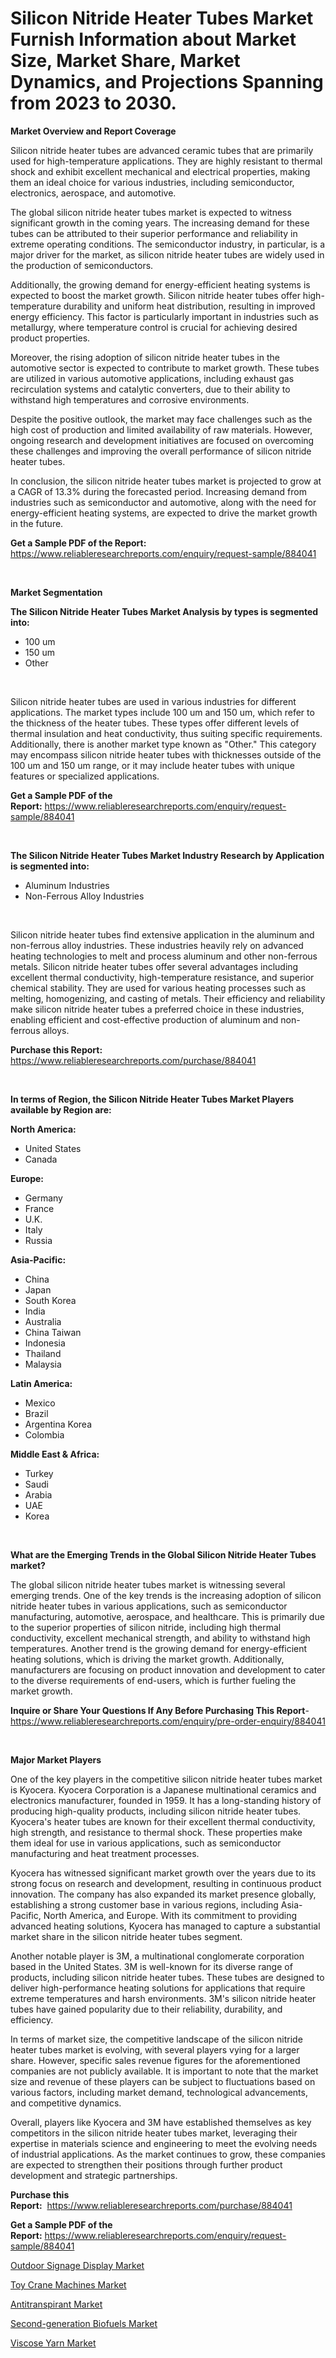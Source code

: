 <p><h1>Silicon Nitride Heater Tubes Market Furnish Information about Market Size, Market Share, Market Dynamics, and Projections Spanning from 2023 to 2030.</h1></p><p><strong>Market Overview and Report Coverage</strong></p>
<p><p>Silicon nitride heater tubes are advanced ceramic tubes that are primarily used for high-temperature applications. They are highly resistant to thermal shock and exhibit excellent mechanical and electrical properties, making them an ideal choice for various industries, including semiconductor, electronics, aerospace, and automotive.</p><p>The global silicon nitride heater tubes market is expected to witness significant growth in the coming years. The increasing demand for these tubes can be attributed to their superior performance and reliability in extreme operating conditions. The semiconductor industry, in particular, is a major driver for the market, as silicon nitride heater tubes are widely used in the production of semiconductors.</p><p>Additionally, the growing demand for energy-efficient heating systems is expected to boost the market growth. Silicon nitride heater tubes offer high-temperature durability and uniform heat distribution, resulting in improved energy efficiency. This factor is particularly important in industries such as metallurgy, where temperature control is crucial for achieving desired product properties.</p><p>Moreover, the rising adoption of silicon nitride heater tubes in the automotive sector is expected to contribute to market growth. These tubes are utilized in various automotive applications, including exhaust gas recirculation systems and catalytic converters, due to their ability to withstand high temperatures and corrosive environments.</p><p>Despite the positive outlook, the market may face challenges such as the high cost of production and limited availability of raw materials. However, ongoing research and development initiatives are focused on overcoming these challenges and improving the overall performance of silicon nitride heater tubes.</p><p>In conclusion, the silicon nitride heater tubes market is projected to grow at a CAGR of 13.3% during the forecasted period. Increasing demand from industries such as semiconductor and automotive, along with the need for energy-efficient heating systems, are expected to drive the market growth in the future.</p></p>
<p><strong>Get a Sample PDF of the Report:</strong> <a href="https://www.reliableresearchreports.com/enquiry/request-sample/884041">https://www.reliableresearchreports.com/enquiry/request-sample/884041</a></p>
<p>&nbsp;</p>
<p><strong>Market Segmentation</strong></p>
<p><strong>The Silicon Nitride Heater Tubes Market Analysis by types is segmented into:</strong></p>
<p><ul><li>100 um</li><li>150 um</li><li>Other</li></ul></p>
<p>&nbsp;</p>
<p><p>Silicon nitride heater tubes are used in various industries for different applications. The market types include 100 um and 150 um, which refer to the thickness of the heater tubes. These types offer different levels of thermal insulation and heat conductivity, thus suiting specific requirements. Additionally, there is another market type known as "Other." This category may encompass silicon nitride heater tubes with thicknesses outside of the 100 um and 150 um range, or it may include heater tubes with unique features or specialized applications.</p></p>
<p><strong>Get a Sample PDF of the Report:</strong>&nbsp;<a href="https://www.reliableresearchreports.com/enquiry/request-sample/884041">https://www.reliableresearchreports.com/enquiry/request-sample/884041</a></p>
<p>&nbsp;</p>
<p><strong>The Silicon Nitride Heater Tubes Market Industry Research by Application is segmented into:</strong></p>
<p><ul><li>Aluminum Industries</li><li>Non-Ferrous Alloy Industries</li></ul></p>
<p>&nbsp;</p>
<p><p>Silicon nitride heater tubes find extensive application in the aluminum and non-ferrous alloy industries. These industries heavily rely on advanced heating technologies to melt and process aluminum and other non-ferrous metals. Silicon nitride heater tubes offer several advantages including excellent thermal conductivity, high-temperature resistance, and superior chemical stability. They are used for various heating processes such as melting, homogenizing, and casting of metals. Their efficiency and reliability make silicon nitride heater tubes a preferred choice in these industries, enabling efficient and cost-effective production of aluminum and non-ferrous alloys.</p></p>
<p><strong>Purchase this Report:</strong>&nbsp; <a href="https://www.reliableresearchreports.com/purchase/884041">https://www.reliableresearchreports.com/purchase/884041</a></p>
<p>&nbsp;</p>
<p><strong>In terms of Region, the Silicon Nitride Heater Tubes Market Players available by Region are:</strong></p>
<p>
    <p> <strong> North America: </strong>
        <ul>
            <li>United States</li>
            <li>Canada</li>
        </ul>
        </p> 
    <p> <strong> Europe: </strong>
        <ul>
            <li>Germany</li>
            <li>France</li>
            <li>U.K.</li>
            <li>Italy</li>
            <li>Russia</li>
        </ul>
        </p> 
    <p> <strong> Asia-Pacific: </strong>
        <ul>
            <li>China</li>
            <li>Japan</li>
            <li>South Korea</li>
            <li>India</li>
            <li>Australia</li>
            <li>China Taiwan</li>
            <li>Indonesia</li>
            <li>Thailand</li>
            <li>Malaysia</li>
        </ul>
        </p> 
    <p> <strong> Latin America: </strong>
        <ul>
            <li>Mexico</li>
            <li>Brazil</li>
            <li>Argentina Korea</li>
            <li>Colombia</li>
        </ul>
        </p> 
    <p> <strong> Middle East & Africa: </strong>
        <ul>
            <li>Turkey</li>
            <li>Saudi</li>
            <li>Arabia</li>
            <li>UAE</li>
            <li>Korea</li>
        </ul>
    </p>
    </p>
<p>&nbsp;</p>
<p><strong>What are the Emerging Trends in the Global Silicon Nitride Heater Tubes market?</strong></p>
<p><p>The global silicon nitride heater tubes market is witnessing several emerging trends. One of the key trends is the increasing adoption of silicon nitride heater tubes in various applications, such as semiconductor manufacturing, automotive, aerospace, and healthcare. This is primarily due to the superior properties of silicon nitride, including high thermal conductivity, excellent mechanical strength, and ability to withstand high temperatures. Another trend is the growing demand for energy-efficient heating solutions, which is driving the market growth. Additionally, manufacturers are focusing on product innovation and development to cater to the diverse requirements of end-users, which is further fueling the market growth.</p></p>
<p><strong>Inquire or Share Your Questions If Any Before Purchasing This Report</strong>- <a href="https://www.reliableresearchreports.com/enquiry/pre-order-enquiry/884041">https://www.reliableresearchreports.com/enquiry/pre-order-enquiry/884041</a></p>
<p>&nbsp;</p>
<p><strong>Major Market Players</strong></p>
<p><p>One of the key players in the competitive silicon nitride heater tubes market is Kyocera. Kyocera Corporation is a Japanese multinational ceramics and electronics manufacturer, founded in 1959. It has a long-standing history of producing high-quality products, including silicon nitride heater tubes. Kyocera's heater tubes are known for their excellent thermal conductivity, high strength, and resistance to thermal shock. These properties make them ideal for use in various applications, such as semiconductor manufacturing and heat treatment processes.</p><p>Kyocera has witnessed significant market growth over the years due to its strong focus on research and development, resulting in continuous product innovation. The company has also expanded its market presence globally, establishing a strong customer base in various regions, including Asia-Pacific, North America, and Europe. With its commitment to providing advanced heating solutions, Kyocera has managed to capture a substantial market share in the silicon nitride heater tubes segment.</p><p>Another notable player is 3M, a multinational conglomerate corporation based in the United States. 3M is well-known for its diverse range of products, including silicon nitride heater tubes. These tubes are designed to deliver high-performance heating solutions for applications that require extreme temperatures and harsh environments. 3M's silicon nitride heater tubes have gained popularity due to their reliability, durability, and efficiency.</p><p>In terms of market size, the competitive landscape of the silicon nitride heater tubes market is evolving, with several players vying for a larger share. However, specific sales revenue figures for the aforementioned companies are not publicly available. It is important to note that the market size and revenue of these players can be subject to fluctuations based on various factors, including market demand, technological advancements, and competitive dynamics.</p><p>Overall, players like Kyocera and 3M have established themselves as key competitors in the silicon nitride heater tubes market, leveraging their expertise in materials science and engineering to meet the evolving needs of industrial applications. As the market continues to grow, these companies are expected to strengthen their positions through further product development and strategic partnerships.</p></p>
<p><strong>Purchase this Report:</strong>&nbsp;&nbsp;<a href="https://www.reliableresearchreports.com/purchase/884041">https://www.reliableresearchreports.com/purchase/884041</a></p>
<p></p>
<p><strong>Get a Sample PDF of the Report:</strong>&nbsp;<a href="https://www.reliableresearchreports.com/enquiry/request-sample/884041">https://www.reliableresearchreports.com/enquiry/request-sample/884041</a></p>
<p><p><a href="https://medium.com/@scottford2001/outdoor-signage-display-market-share-evolution-and-market-growth-trends-2023-2030-751816ac2fa4">Outdoor Signage Display Market</a></p><p><a href="https://medium.com/@christopherbennett19/toy-crane-machines-market-outlook-industry-overview-and-forecast-2023-to-2030-ab52d3c504c9">Toy Crane Machines Market</a></p><p><a href="https://github.com/abdelrhmankishk22/Market-Research-Report-List-1/blob/main/antitranspirant-market.md">Antitranspirant Market</a></p><p><a href="https://medium.com/@melt.scale.beast/second-generation-biofuels-market-exploring-market-share-market-trends-and-future-growth-3859acb0c1b4">Second-generation Biofuels Market</a></p><p><a href="https://github.com/mahnoor2003/Market-Research-Report-List-1/blob/main/viscose-yarn-market.md">Viscose Yarn Market</a></p></p>